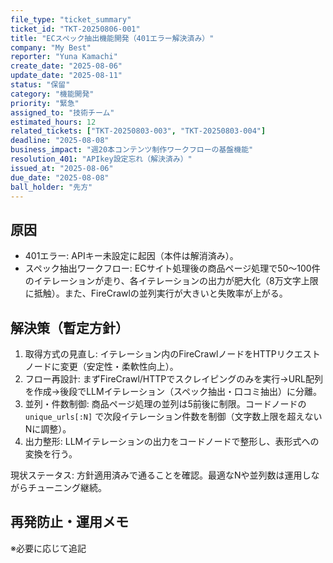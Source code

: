 ```yaml
---
file_type: "ticket_summary"
ticket_id: "TKT-20250806-001"
title: "ECスペック抽出機能開発（401エラー解決済み）"
company: "My Best"
reporter: "Yuna Kamachi"
create_date: "2025-08-06"
update_date: "2025-08-11"
status: "保留"
category: "機能開発"
priority: "緊急"
assigned_to: "技術チーム"
estimated_hours: 12
related_tickets: ["TKT-20250803-003", "TKT-20250803-004"]
deadline: "2025-08-08"
business_impact: "週20本コンテンツ制作ワークフローの基盤機能"
resolution_401: "APIkey設定忘れ（解決済み）"
issued_at: "2025-08-06"
due_date: "2025-08-08"
ball_holder: "先方"
---
```


## 原因
- 401エラー: APIキー未設定に起因（本件は解消済み）。
- スペック抽出ワークフロー: ECサイト処理後の商品ページ処理で50〜100件のイテレーションが走り、各イテレーションの出力が肥大化（8万文字上限に抵触）。また、FireCrawlの並列実行が大きいと失敗率が上がる。

## 解決策（暫定方針）
1) 取得方式の見直し: イテレーション内のFireCrawlノードをHTTPリクエストノードに変更（安定性・柔軟性向上）。
2) フロー再設計: まずFireCrawl/HTTPでスクレイピングのみを実行→URL配列を作成→後段でLLMイテレーション（スペック抽出・口コミ抽出）に分離。
3) 並列・件数制御: 商品ページ処理の並列は5前後に制限。コードノードの `unique_urls[:N]` で次段イテレーション件数を制御（文字数上限を超えないNに調整）。
4) 出力整形: LLMイテレーションの出力をコードノードで整形し、表形式への変換を行う。

現状ステータス: 方針適用済みで通ることを確認。最適なNや並列数は運用しながらチューニング継続。

## 再発防止・運用メモ
※必要に応じて追記
